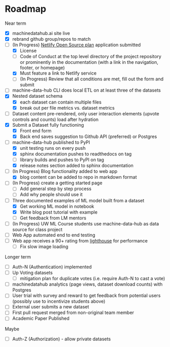 # Roadmap

Near term

- [X] machinedatahub.ai site live
- [X] rebrand github group/repos to match
- [ ] (In Progress) [Netlify Open Source plan](https://www.netlify.com/legal/open-source-policy) application submitted
  - [X] License
  - [ ] Code of Conduct at the top level directory of the project repository or prominently in the documentation (with a link in the navigation, footer, or homepage)
  - [X] Must feature a link to Netlify service
  - [ ] (In Progress) Review that all conditions are met, fill out the form and submit
- [ ] machine-data-hub CLI does local ETL on at least three of the datasets
- [X] Nested dataset schema
  - [X] each dataset can contain multiple files
  - [X] break out per file metrics vs. dataset metrics
- [ ] Dataset content pre-rendered, only user interaction elements (upvote controls and counts) load after hydration
- [X] Submit a Dataset fully functioning
  - [X] Front end form
  - [X] Back end saves suggestion to Github API (preferred) or Postgres
- [ ] machine-data-hub published to PyPI
  - [X] unit testing runs on every push
  - [X] sphinx documentation pushes to readthedocs on tag
  - [ ] library builds and pushes to PyPI on tag
  - [X] release notes section added to sphinx documentation
- [ ] (In Progress) Blog functionality added to web app
  - [X] blog content can be added to repo in markdown format
- [ ] (In Progress) create a getting started page
  - [ ] Add general step by step process
  - [ ] Add why people should use it
- [ ] Three documented examples of ML model built from a dataset
  - [X] Get working ML model in notebook
  - [X] Write blog post tutorial with example
  - [ ] Get feedback from LM mentors
- [ ] (In Progress) UW ML Course students use machine-data-hub as data source for class project
- [ ] Web App automated end to end testing
- [ ] Web app receives a 90+ rating from [lighthouse](https://developers.google.com/web/tools/lighthouse) for performance
  - [ ] Fix slow image loading

Longer term
- [ ] Auth-N (Authentication) implemented
- [ ] Up Voting datasets
  - [ ] mitigation plan for duplicate votes (i.e. require Auth-N to cast a vote)
- [ ] machinedatahub analytics (page views, dataset download counts) with Postgres
- [ ] User trial with survey and reward to get feedback from potential users (possibly use to incentivize students above)
- [ ] External user submits a new dataset
- [ ] First pull request merged from non-original team member
- [ ] Academic Paper Published

Maybe

- [ ] Auth-Z (Authorization) - allow private datasets
